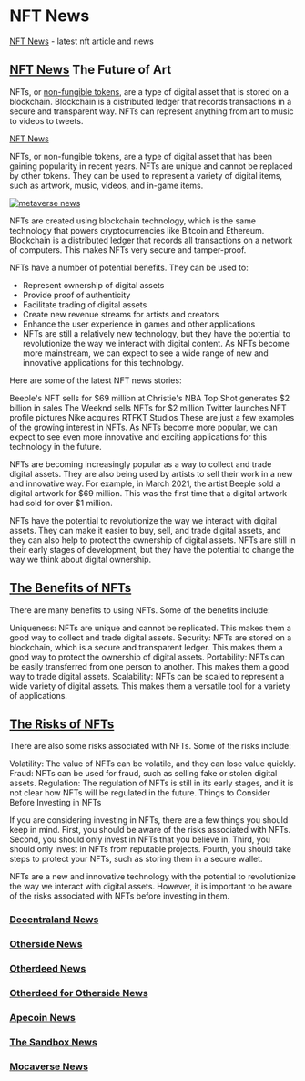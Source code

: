 # NFT News
[NFT News](https://landindex.io/news "NFT News") - latest nft article and news

## [NFT News](https://landindex.io/news "NFT News") The Future of Art

NFTs, or [non-fungible tokens](https://landindex.io/news "non-fungible tokens"), are a type of digital asset that is stored on a blockchain. Blockchain is a distributed ledger that records transactions in a secure and transparent way. NFTs can represent anything from art to music to videos to tweets.

[NFT News](https://landindex.io "NFT News")

NFTs, or non-fungible tokens, are a type of digital asset that has been gaining popularity in recent years. NFTs are unique and cannot be replaced by other tokens. They can be used to represent a variety of digital items, such as artwork, music, videos, and in-game items.

[![metaverse news](https://media.discordapp.net/attachments/1072899954525356072/1138733719998439424/midjourneyisgreat_donald_trump_jair_bolsonaro_luiz_inacio_lula__b2244216-5074-4e20-a4ec-2dfd62ec8a91.png?width=1212&height=1212 "metaverse news")](https://landindex.io/news "metaverse news")

NFTs are created using blockchain technology, which is the same technology that powers cryptocurrencies like Bitcoin and Ethereum. Blockchain is a distributed ledger that records all transactions on a network of computers. This makes NFTs very secure and tamper-proof.

NFTs have a number of potential benefits. They can be used to:

- Represent ownership of digital assets
- Provide proof of authenticity
- Facilitate trading of digital assets
- Create new revenue streams for artists and creators
- Enhance the user experience in games and other applications
- NFTs are still a relatively new technology, but they have the potential to revolutionize the way we interact with digital content. As NFTs become more mainstream, we can expect to see a wide range of new and innovative applications for this technology.

Here are some of the latest NFT news stories:

Beeple's NFT sells for $69 million at Christie's
NBA Top Shot generates $2 billion in sales
The Weeknd sells NFTs for $2 million
Twitter launches NFT profile pictures
Nike acquires RTFKT Studios
These are just a few examples of the growing interest in NFTs. As NFTs become more popular, we can expect to see even more innovative and exciting applications for this technology in the future.

NFTs are becoming increasingly popular as a way to collect and trade digital assets. They are also being used by artists to sell their work in a new and innovative way. For example, in March 2021, the artist Beeple sold a digital artwork for $69 million. This was the first time that a digital artwork had sold for over $1 million.

NFTs have the potential to revolutionize the way we interact with digital assets. They can make it easier to buy, sell, and trade digital assets, and they can also help to protect the ownership of digital assets. NFTs are still in their early stages of development, but they have the potential to change the way we think about digital ownership.

## [The Benefits of NFTs](http://landindex.io/news "The Benefits of NFTs") 

There are many benefits to using NFTs. Some of the benefits include:

Uniqueness: NFTs are unique and cannot be replicated. This makes them a good way to collect and trade digital assets.
Security: NFTs are stored on a blockchain, which is a secure and transparent ledger. This makes them a good way to protect the ownership of digital assets.
Portability: NFTs can be easily transferred from one person to another. This makes them a good way to trade digital assets.
Scalability: NFTs can be scaled to represent a wide variety of digital assets. This makes them a versatile tool for a variety of applications.

## [The Risks of NFTs](https://landindex.io/news "The Risks of NFTs")

There are also some risks associated with NFTs. Some of the risks include:

Volatility: The value of NFTs can be volatile, and they can lose value quickly.
Fraud: NFTs can be used for fraud, such as selling fake or stolen digital assets.
Regulation: The regulation of NFTs is still in its early stages, and it is not clear how NFTs will be regulated in the future.
Things to Consider Before Investing in NFTs

If you are considering investing in NFTs, there are a few things you should keep in mind. First, you should be aware of the risks associated with NFTs. Second, you should only invest in NFTs that you believe in. Third, you should only invest in NFTs from reputable projects. Fourth, you should take steps to protect your NFTs, such as storing them in a secure wallet.

NFTs are a new and innovative technology with the potential to revolutionize the way we interact with digital assets. However, it is important to be aware of the risks associated with NFTs before investing in them.

### [Decentraland News](https://landindex.io/news "Decentraland News")
### [Otherside News](https://landindex.io/news "Otherside News")
### [Otherdeed News](https://landindex.io/news "Otherdeed News")
### [Otherdeed for Otherside News](https://landindex.io/news "Otherdeed for Otherside News")
### [Apecoin News](https://landindex.io/news "Apecoin News")
### [The Sandbox News](https://landindex.io/news "The Sandbox News")
### [Mocaverse News](https://landindex.io/news "Mocaverse News")
